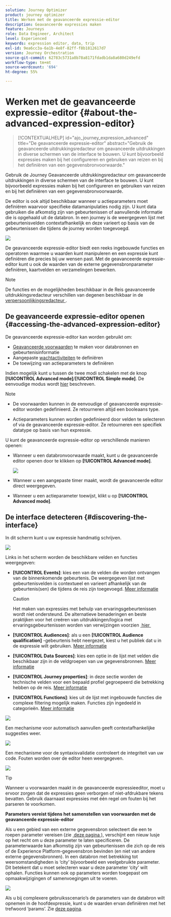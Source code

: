 ```yaml
---
solution: Journey Optimizer
product: journey optimizer
title: Werken met de geavanceerde expressie-editor
description: Geavanceerde expressies maken
feature: Journeys
role: Data Engineer, Architect
level: Experienced
keywords: expression editor, data, trip
exl-id: 9ea6cc3a-6a1b-4e8f-82ff-f8b1812617d7
version: Journey Orchestration
source-git-commit: 62783c5731a8b78a8171fdadb1da8a680d249efd
workflow-type: tm+mt
source-wordcount: '694'
ht-degree: 55%

---
```


# Werken met de geavanceerde expressie-editor {#about-the-advanced-expression-editor}

>[!CONTEXTUALHELP]
>id="ajo_journey_expression_advanced"
>title="De geavanceerde expressie-editor"
>abstract="Gebruik de geavanceerde uitdrukkingsredacteur om geavanceerde uitdrukkingen in diverse schermen van de interface te bouwen. U kunt bijvoorbeeld expressies maken bij het configureren en gebruiken van reizen en bij het definiëren van een gegevensbronvoorwaarde."

Gebruik de Journey Geavanceerde uitdrukkingsredacteur om geavanceerde uitdrukkingen in diverse schermen van de interface te bouwen. U kunt bijvoorbeeld expressies maken bij het configureren en gebruiken van reizen en bij het definiëren van een gegevensbronvoorwaarde.

De editor is ook altijd beschikbaar wanneer u actieparameters moet definiëren waarvoor specifieke datamanipulaties nodig zijn. U kunt data gebruiken die afkomstig zijn van gebeurtenissen of aanvullende informatie die is opgehaald uit de databron. In een journey is de weergegeven lijst met gebeurtenisvelden contextafhankelijk en deze varieert op basis van de gebeurtenissen die tijdens de journey worden toegevoegd.

![](../assets/journey65.png)


De geavanceerde expressie-editor biedt een reeks ingebouwde functies en operatoren waarmee u waarden kunt manipuleren en een expressie kunt definiëren die precies bij uw wensen past. Met de geavanceerde expressie-editor kunt u ook de waarden van de externe gegevensbronparameter definiëren, kaartvelden en verzamelingen bewerken.

>[!NOTE]
>
>De functies en de mogelijkheden beschikbaar in de Reis geavanceerde uitdrukkingsredacteur verschillen van degenen beschikbaar in de [&#x200B; verpersoonlijkingsredacteur &#x200B;](../../personalization/functions/functions.md).

## De geavanceerde expressie-editor openen {#accessing-the-advanced-expression-editor}

De geavanceerde expressie-editor kan worden gebruikt om:

* [Geavanceerde voorwaarden](../condition-activity.md#about_condition) te maken voor databronnen en gebeurtenisinformatie
* Aangepaste [wachtactiviteiten](../wait-activity.md#custom) te definiëren
* De toewijzing van actieparameters te definiëren

Indien mogelijk kunt u tussen de twee modi schakelen met de knop **[!UICONTROL Advanced mode]**/**[!UICONTROL Simple mode]**. De eenvoudige modus wordt [hier](../condition-activity.md#about_condition) beschreven.

>[!NOTE]
>
>* De voorwaarden kunnen in de eenvoudige of geavanceerde expressie-editor worden gedefinieerd. Ze retourneren altijd een booleaans type.
>
>* Actieparameters kunnen worden gedefinieerd door velden te selecteren of via de geavanceerde expressie-editor. Ze retourneren een specifiek datatype op basis van hun expressie.

U kunt de geavanceerde expressie-editor op verschillende manieren openen:

* Wanneer u een databronvoorwaarde maakt, kunt u de geavanceerde editor openen door te klikken op **[!UICONTROL Advanced mode]**.

  ![](../assets/journeyuc2_33.png)

* Wanneer u een aangepaste timer maakt, wordt de geavanceerde editor direct weergegeven.
* Wanneer u een actieparameter toewijst, klikt u op **[!UICONTROL Advanced mode]**.

## De interface detecteren {#discovering-the-interface}

In dit scherm kunt u uw expressie handmatig schrijven.

![](../assets/journey70.png)

Links in het scherm worden de beschikbare velden en functies weergegeven:

* **[!UICONTROL Events]**: kies een van de velden die worden ontvangen van de binnenkomende gebeurtenis. De weergegeven lijst met gebeurtenisvelden is contextueel en varieert afhankelijk van de gebeurtenis(sen) die tijdens de reis zijn toegevoegd. [Meer informatie](../../event/about-events.md)

  >[!CAUTION]
  >
  >Het maken van expressies met behulp van ervaringsgebeurtenissen wordt niet ondersteund. De alternatieve benaderingen en beste praktijken voor het creëren van uitdrukkingen/logica met ervaringsgebeurtenissen worden van verwijzingen voorzien [&#x200B; hier &#x200B;](../../building-journeys/exp-event-lookup.md)

* **[!UICONTROL Audiences]**: als u een **[!UICONTROL Audience qualification]** -gebeurtenis hebt neergezet, kiest u het publiek dat u in de expressie wilt gebruiken. [Meer informatie](../condition-activity.md#using-a-segment)
* **[!UICONTROL Data Sources]**: kies een optie in de lijst met velden die beschikbaar zijn in de veldgroepen van uw gegevensbronnen. [Meer informatie](../../datasource/about-data-sources.md)
* **[!UICONTROL Journey properties]**: in deze sectie worden de technische velden voor een bepaald profiel gegroepeerd die betrekking hebben op de reis. [Meer informatie](journey-properties.md)
* **[!UICONTROL Functions]**: kies uit de lijst met ingebouwde functies die complexe filtering mogelijk maken. Functies zijn ingedeeld in categorieën. [Meer informatie](functions.md)

![](../assets/journey65.png)

Een mechanisme voor automatisch aanvullen geeft contextafhankelijke suggesties weer.

![](../assets/journey68.png)

Een mechanisme voor de syntaxisvalidatie controleert de integriteit van uw code. Fouten worden over de editor heen weergegeven.

![](../assets/journey69.png)


>[!TIP]
>
>Wanneer u voorwaarden maakt in de geavanceerde expressieeditor, moet u ervoor zorgen dat de expressies geen verborgen of niet-afdrukbare tekens bevatten. Gebruik daarnaast expressies met één regel om fouten bij het parseren te voorkomen.


**Parameters vereist tijdens het samenstellen van voorwaarden met de geavanceerde expressie-editor**

Als u een gebied van een externe gegevensbron selecteert die een te roepen parameter vereisen (zie [&#x200B; deze pagina &#x200B;](../../datasource/external-data-sources.md)), verschijnt een nieuw lusje op het recht om u deze parameter te laten specificeren. De parameterwaarde kan afkomstig zijn van gebeurtenissen die zich op de reis of de Experience Platform-gegevensbron bevinden (en niet van andere externe gegevensbronnen). In een databron met betrekking tot weersomstandigheden is ‘city’ bijvoorbeeld een veelgebruikte parameter. Dit betekent dat u moet selecteren waar u deze parameter ‘city’ wilt ophalen. Functies kunnen ook op parameters worden toegepast om opmaakwijzigingen of samenvoegingen uit te voeren.

![](../assets/journeyuc2_19.png)

Als u bij complexere gebruiksscenario’s de parameters van de databron wilt opnemen in de hoofdexpressie, kunt u de waarden ervan definiëren met het trefwoord ‘params’. Zie [deze pagina](../expression/field-references.md).
